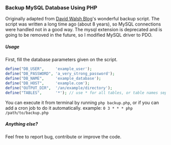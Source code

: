 ### Backup MySQL Database Using PHP

Originally adapted from [David Walsh Blog](https://davidwalsh.name/backup-mysql-database-php)'s wonderful backup script. The script was written a long time ago (about 8 years), so MySQL connections were handled not in a good way. The mysql extension is deprecated and is going to be removed in the future, so I modified MySQL driver to PDO. 

##### Usage
First, fill the database parameters given on the script. 
```php
define("DB_USER",     'example_user');
define("DB_PASSWORD", 'a_very_strong_password');
define("DB_NAME",     'example_database');
define("DB_HOST",     'example.com');
define("OUTPUT_DIR",  '/an/example/directory');
define("TABLES",      '*'); // use * for all tables, or table names seperated with comma 
```

You can execute it from terminal by running ``php backup.php``, or if you can add a cron job to do it automatically. example: ``0 3 * * * php /path/to/backup.php``

##### Anything else?
Feel free to report bug, contribute or improve the code.  
